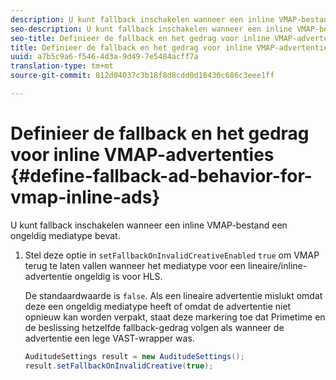 ```yaml
---
description: U kunt fallback inschakelen wanneer een inline VMAP-bestand een ongeldig mediatype bevat.
seo-description: U kunt fallback inschakelen wanneer een inline VMAP-bestand een ongeldig mediatype bevat.
seo-title: Definieer de fallback en het gedrag voor inline VMAP-advertenties
title: Definieer de fallback en het gedrag voor inline VMAP-advertenties
uuid: a7b5c9a6-f546-4d3a-9d49-7e5484acff7a
translation-type: tm+mt
source-git-commit: 812d04037c3b18f8d8cdd0d18430c686c3eee1ff

---
```



# Definieer de fallback en het gedrag voor inline VMAP-advertenties {#define-fallback-ad-behavior-for-vmap-inline-ads}

U kunt fallback inschakelen wanneer een inline VMAP-bestand een ongeldig mediatype bevat.

1. Stel deze optie in `setFallbackOnInvalidCreativeEnabled` `true` om VMAP terug te laten vallen wanneer het mediatype voor een lineaire/inline-advertentie ongeldig is voor HLS.

   De standaardwaarde is `false`. Als een lineaire advertentie mislukt omdat deze een ongeldig mediatype heeft of omdat de advertentie niet opnieuw kan worden verpakt, staat deze markering toe dat Primetime en de beslissing hetzelfde fallback-gedrag volgen als wanneer de advertentie een lege VAST-wrapper was.

   ```java
   AuditudeSettings result = new AuditudeSettings(); 
   result.setFallbackOnInvalidCreative(true);
   ```

